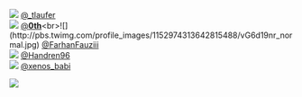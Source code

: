 
 ![](http://pbs.twimg.com/profile_images/1375900495789834247/h_F7nd47_normal.jpg) [@_tlaufer](https://twitter.com/_tlaufer)<br>![](http://pbs.twimg.com/profile_images/1323234660986531840/s13Bhp5s_normal.jpg) [@__0th__](https://twitter.com/__0th__)<br>![](http://pbs.twimg.com/profile_images/1152974313642815488/vG6d19nr_normal.jpg) [@FarhanFauziii](https://twitter.com/FarhanFauziii)<br>![](http://pbs.twimg.com/profile_images/1370514629194027009/vf1Vup2C_normal.jpg) [@Handren96](https://twitter.com/Handren96)<br>![](http://pbs.twimg.com/profile_images/1369199053196566528/QDnZ1dEd_normal.jpg) [@xenos_babi](https://twitter.com/xenos_babi)<br> 

![](https://visitor-badge.laobi.icu/badge?page_id=ponder)
